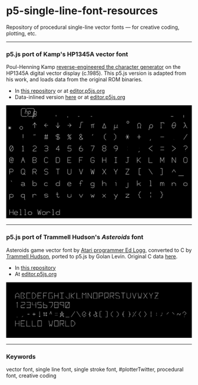 # p5-single-line-font-resources

Repository of procedural single-line vector fonts — for creative coding, plotting, etc.

---

### p5.js port of Kamp's HP1345A vector font

Poul-Henning Kamp [reverse-engineered the character generator](https://phk.freebsd.dk/hacks/Wargames/index.html) on the HP1345A digital vector display (c.1985). This p5.js version is adapted from his work, and loads data from the original ROM binaries.

* In [this repository](HP1345A_single_line_font/sketch.js) or at [editor.p5js.org](https://editor.p5js.org/golan/sketches/ir_bD05uZ)
* Data-inlined version [here](HP1345A_single_line_font_inline) or at [editor.p5js.org](https://editor.p5js.org/golan/sketches/TzKV33v9g)

![hp1345a_screenshot.png](HP1345A_single_line_font/hp1345a_screenshot.png)


---

### p5.js port of Trammell Hudson's *Asteroids* font

Asteroids game vector font by [Atari programmer Ed Logg](https://web.archive.org/web/20141222010537/http://www.edge-online.com/features/making-asteroids/), converted to C by [Trammell Hudson](https://trmm.net/Asteroids_font/), ported to p5.js by Golan Levin. Original C data [here](https://github.com/osresearch/vst/blob/master/teensyv/asteroids_font.c).

* In [this repository](Asteroids_single_line_font/sketch.js)
* At [editor.p5js.org](https://editor.p5js.org/golan/sketches/OmiU51Gdm)

![asteroids_screenshot.png](Asteroids_single_line_font/asteroids_screenshot.png)

---

### Keywords

vector font, single line font, single stroke font, #plotterTwitter, procedural font, creative coding